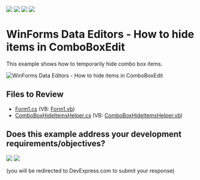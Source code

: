 <!-- default badges list -->
![](https://img.shields.io/endpoint?url=https://codecentral.devexpress.com/api/v1/VersionRange/128621042/23.1.3%2B)
[![](https://img.shields.io/badge/Open_in_DevExpress_Support_Center-FF7200?style=flat-square&logo=DevExpress&logoColor=white)](https://supportcenter.devexpress.com/ticket/details/E3476)
[![](https://img.shields.io/badge/📖_How_to_use_DevExpress_Examples-e9f6fc?style=flat-square)](https://docs.devexpress.com/GeneralInformation/403183)
[![](https://img.shields.io/badge/💬_Leave_Feedback-feecdd?style=flat-square)](#does-this-example-address-your-development-requirementsobjectives)
<!-- default badges end -->

# WinForms Data Editors - How to hide items in ComboBoxEdit

This example shows how to temporarily hide combo box items.

![WinForms Data Editors - How to hide items in ComboBoxEdit](https://raw.githubusercontent.com/DevExpress-Examples/how-to-hide-any-item-in-comboboxedit-control-e3476/23.1.3%2B/media/winforms-combobox-hide-items.png)


## Files to Review

* [Form1.cs](./CS/MyComboBoxEdit/Form1.cs) (VB: [Form1.vb](./VB/MyComboBoxEdit/Form1.vb))
* [ComboBoxHideItemsHelper.cs](./CS/MyComboBoxEdit/ComboBoxHideItemsHelper.cs) (VB: [ComboBoxHideItemsHelper.vb](./VB/MyComboBoxEdit/ComboBoxHideItemsHelper.vb))
<!-- feedback -->
## Does this example address your development requirements/objectives?

[<img src="https://www.devexpress.com/support/examples/i/yes-button.svg"/>](https://www.devexpress.com/support/examples/survey.xml?utm_source=github&utm_campaign=winforms-combobox-hide-specific-items&~~~was_helpful=yes) [<img src="https://www.devexpress.com/support/examples/i/no-button.svg"/>](https://www.devexpress.com/support/examples/survey.xml?utm_source=github&utm_campaign=winforms-combobox-hide-specific-items&~~~was_helpful=no)

(you will be redirected to DevExpress.com to submit your response)
<!-- feedback end -->
